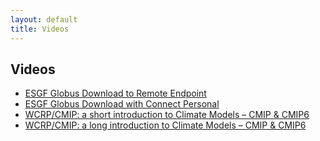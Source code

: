 ```yaml
---
layout: default
title: Videos
---
```


## Videos

* [ESGF Globus Download to Remote Endpoint](https://youtu.be/eZxuNMaA0ME)
* [ESGF Globus Download with Connect Personal](https://youtu.be/360ltvINhEk)
* [WCRP/CMIP: a short introduction to Climate Models – CMIP & CMIP6](
https://youtu.be/wTBkq9nWNEE)
* [WCRP/CMIP: a long introduction to Climate Models – CMIP & CMIP6](https://youtu.be/WdRiYPJLt4o)

